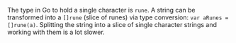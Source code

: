 The type in Go to hold a single character is `rune`. A string can be transformed into a `[]rune` (slice of runes) via type conversion: `var aRunes = []rune(a)`.
Splitting the string into a slice of single character strings and working with them is a lot slower.
